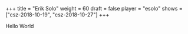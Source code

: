 +++
title = "Erik Solo"
weight = 60
draft = false
player = "esolo"
shows = ["csz-2018-10-19", "csz-2018-10-27"]
+++

Hello World
